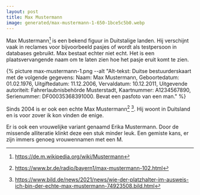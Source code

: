```yaml
---
layout: post
title: Max Mustermann
image: generated/max-mustermann-1-650-1bce5c5b0.webp
---
```


Max Mustermann[^1] is een bekend figuur in Duitstalige landen. Hij verschijnt vaak in reclames voor bijvoorbeeld pasjes of wordt als testpersoon in databases gebruikt. Max bestaat echter niet echt. Het is een plaatsvervangende naam om te laten zien hoe het pasje eruit komt te zien.

{% picture max-mustermann-1.png --alt "Alt-tekst: Duitse bestuurderskaart met de volgende gegevens: Naam: Max Mustermann, Geboortedatum: 01.02.1976, Uitgiftedatum: 11.12.2006, Vervaldatum: 10.12.2011, Uitgevende autoriteit: Fahrerlaubnisbehörde Musterstadt, Kaartnummer: A1234567890, Serienummer: DF00035368391000. Bevat een pasfoto van een man." %}

Sinds 2004 is er ook een echte Max Mustermann[^2] [^3]. Hij woont in Duitsland en is voor zover ik kon vinden de enige.

Er is ook een vrouwelijke variant genaamd Erika Mustermann. Door de missende alliteratie klinkt deze een stuk minder leuk. Een gemiste kans, er zijn immers genoeg vrouwennamen met een M.

[^1]: <https://de.m.wikipedia.org/wiki/Mustermann>
[^2]: <https://www.br.de/radio/bayern1/max-mustermann-102.html>
[^3]: <https://www.bild.de/news/2021/news/wie-der-platzhalter-im-ausweis-ich-bin-der-echte-max-mustermann-74923508.bild.html>
